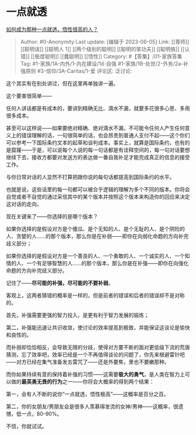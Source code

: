 # 一点就透
[如何成为那种一点就透，悟性很高的人？](https://www.zhihu.com/question/300313253/answer/1926470416)

> Author: #0-Anonymity
> Last update: [编辑于 2023-06-05]
> Link: [[尊师]] [[聪明误]] [[聪明人 1]] [[两个级别的聪明]] [[聪明的笨功夫]] [[聪明族]] [[认错]] [[极度聪明]] [[蠢聪明]] [[悟性]]
> Category: #【答集】/01-家族答集
> Tag: #1-家族/1A-内外/1-内在建设/1d-自强 #1-家族/1B-处世/2-外务/2a-补强原则 #3-信仰/3A-Caritas/1-爱
> 评论区:
> 泛讨论:

这个其实有在别处讲过，但在这里再单独讲一遍。

这个要害很简单——

任何人讲话都是有成本的，要讲到精确无比、滴水不漏，就要多花很多心思、多用很多成本。

甚至可以这样说——如果要绝对精确、绝对滴水不漏，不可能令任何人产生任何意义上的错误理解的话，一句很简单的话，也会昂贵到普通人支付不起——这个你们可以参考一下国际条约文本的起草和谈判成本。事实上，就算是国际条约，也有的是窟窿——于是，可以说每个人说的每一句话都是有诠释空间的，每一句对话要想继续下去，接收方都要对发送方的表达做一番自我补足才能完成真正的信息的接受工作。

与你日常对话的人显然不打算把跟你说的每句话都提高到国际条约的水平。

也就是说，这些话里的每一句都可以被合乎逻辑的理解为多个不同的版本。你将会自觉或者不自觉的通过采信其中的某个版本并按照这个版本来构造你的回应来决定这对话的走向。

现在关键来了——你选择的是哪个版本？

如果你选择的是假设对方是个傻瓜、是个无知的人、是个无耻的人、是个阴险的人、贪婪的人……的那个版本，那么你是在补弱——即你在向弱化命题的方向补完歧义部分；

如果你选择的是假设对方是一个善良的人、一个勇敢的人、一个诚实的人、一个知情的人、一个有足够智慧的人……的那个版本，那么你是在补强——即你在向强化命题的方向补完歧义部分。

记住了——**尽可能的补强，尽可能的不要补弱**。

客观上，这两者猜错的概率是一样的，但是前者的错误和后者的错误却不是对称的。

首先，补强需要更强的智力投入，是更有利于智力发展的锻炼；

第二，补强能迅速让共识收敛，使讨论的效率提高到极致，并能保证这谈论是愉快和良性的。

而补弱却恰恰相反，会导致无限的分歧，使得对方要不断的面对更低级下流的荒唐猜测，忘了效率吧，效率已经是一个不再值得谈论的问题了，你先来根避雷针吧——对方已经在集气准备发五雷咒了——还是外要焦，里也不要嫩那种。

而你如果持续有意的保持着补强的习惯——这需要**极大的勇气**，是人类在智力上可以做的**最英勇无畏的行为**之一——你将会大概率的得到两个结果：

第一，会有人不断的说你“一点就透，悟性极高”——这概率是百分之百。

第二，你的女朋友/男朋友会是很多人羡慕得发烫的女神/男神——这概率，很遗憾，低一点，80-90%。

不信，你就试试。
